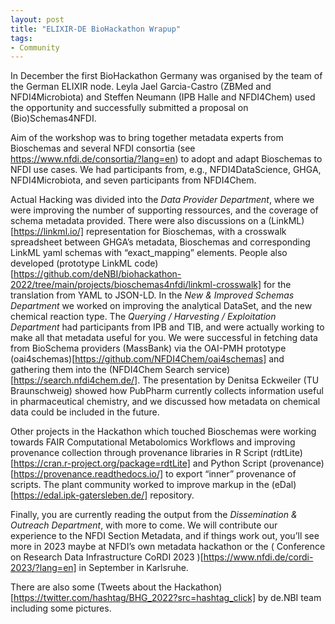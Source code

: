 ```yaml
---
layout: post
title: "ELIXIR-DE BioHackathon Wrapup"
tags:
- Community
---
```

In December the first BioHackathon Germany was organised by the team of the German ELIXIR node. Leyla Jael Garcia-Castro (ZBMed and NFDI4Microbiota) and Steffen Neumann (IPB Halle and NFDI4Chem) used the opportunity and successfully submitted a proposal on (Bio)Schemas4NFDI.

Aim of the workshop was to bring together metadata experts from Bioschemas and several NFDI consortia (see https://www.nfdi.de/consortia/?lang=en) to adopt and adapt Bioschemas to NFDI use cases. We had participants from, e.g., NFDI4DataScience, GHGA, NFDI4Microbiota, and seven participants from NFDI4Chem.

Actual Hacking was divided into the *Data Provider Department*, where we were improving the number of supporting ressources, and the coverage of schema metadata provided. There were also discussions on a (LinkML)[https://linkml.io/] representation for Bioschemas, with a crosswalk spreadsheet between GHGA’s metadata, Bioschemas and corresponding LinkML yaml schemas with “exact_mapping” elements. People also developed (prototype LinkML code)[https://github.com/deNBI/biohackathon-2022/tree/main/projects/bioschemas4nfdi/linkml-crosswalk] for the translation from YAML to JSON-LD. In the *New & Improved Schemas Department* we worked on improving the analytical DataSet, and the new chemical reaction type. The *Querying / Harvesting / Exploitation Department* had participants from IPB and TIB, and were actually working to make all that metadata useful for you. We were successful in fetching data from BioSchema providers (MassBank) via the OAI-PMH prototype (oai4schemas)[https://github.com/NFDI4Chem/oai4schemas] and gathering them into the (NFDI4Chem Search service)[https://search.nfdi4chem.de/]. The presentation by Denitsa Eckweiler (TU Braunschweig) showed how PubPharm currently collects information useful in pharmaceutical chemistry, and we discussed how metadata on chemical data could be included in the future.

Other projects in the Hackathon which touched Bioschemas were
working towards FAIR Computational Metabolomics Workflows and improving provenance collection through provenance libraries in R Script (rdtLite)[https://cran.r-project.org/package=rdtLite] and Python Script (provenance)[https://provenance.readthedocs.io/] to export “inner” provenance of scripts. The plant community worked to improve markup in the (eDal)[https://edal.ipk-gatersleben.de/] repository.

Finally, you are currently reading the output from the *Dissemination & Outreach Department*, with more to come. We will contribute our experience to the NFDI Section Metadata, and if things work out, you’ll see more in 2023 maybe at NFDI’s own metadata hackathon or the (
Conference on Research Data Infrastructure CoRDI 2023
)[https://www.nfdi.de/cordi-2023/?lang=en] in September in Karlsruhe.

There are also some (Tweets about the Hackathon)[https://twitter.com/hashtag/BHG_2022?src=hashtag_click] by de.NBI team including some pictures.
